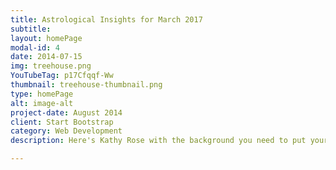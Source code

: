 ```yaml
---
title: Astrological Insights for March 2017
subtitle: 
layout: homePage
modal-id: 4
date: 2014-07-15
img: treehouse.png
YouTubeTag: p17Cfqqf-Ww
thumbnail: treehouse-thumbnail.png
type: homePage
alt: image-alt
project-date: August 2014
client: Start Bootstrap
category: Web Development
description: Here's Kathy Rose with the background you need to put your needs into focus.

---
```

